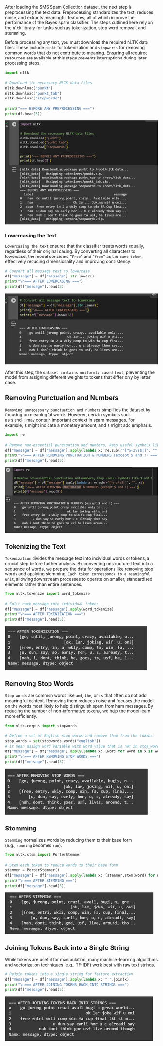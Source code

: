 After loading the SMS Spam Collection dataset, the next step is preprocessing the text data. Preprocessing standardizes the text, reduces noise, and extracts meaningful features, all of which improve the performance of the Bayes spam classifier. The steps outlined here rely on the `nltk` library for tasks such as tokenization, stop word removal, and stemming.

Before processing any text, you must download the required NLTK data files. These include `punkt` for tokenization and `stopwords` for removing common words that do not contribute to meaning. Ensuring all required resources are available at this stage prevents interruptions during later processing steps.

```python
import nltk

# Download the necessary NLTK data files
nltk.download("punkt")
nltk.download("punkt_tab")
nltk.download("stopwords")

print("=== BEFORE ANY PREPROCESSING ===") 
print(df.head(5))
```

![](attachments/Pasted%20image%2020250823164030.png)

### Lowercasing the Text

`Lowercasing the text` ensures that the classifier treats words equally, regardless of their original casing. By converting all characters to lowercase, the model considers "`Free`" and "`free`" as the `same token`, effectively reducing dimensionality and improving consistency.

```python
# Convert all message text to lowercase
df["message"] = df["message"].str.lower()
print("\n=== AFTER LOWERCASING ===")
print(df["message"].head(5))
```

![](attachments/Pasted%20image%2020250823164138.png)

After this step, the `dataset contains uniformly cased text`, preventing the model from assigning different weights to tokens that differ only by letter case.
## Removing Punctuation and Numbers

`Removing unnecessary punctuation and numbers` simplifies the dataset by focusing on meaningful words. However, certain symbols such as `$` and `!` may contain important context in spam messages. For example, `$` might indicate a monetary amount, and `!` might add emphasis.

```python
import re

# Remove non-essential punctuation and numbers, keep useful symbols like $ and !
df["message"] = df["message"].apply(lambda x: re.sub(r"[^a-z\s$!]", "", x))
print("\n=== AFTER REMOVING PUNCTUATION & NUMBERS (except $ and !) ===")
print(df["message"].head(5))
```

![](attachments/Pasted%20image%2020250823164526.png)

## Tokenizing the Text

`Tokenization` divides the message text into individual words or tokens, a crucial step before further analysis. By converting unstructured text into a sequence of words, we prepare the data for operations like removing stop words and applying stemming. `Each token corresponds to a meaningful unit`, allowing downstream processes to operate on smaller, standardized elements rather than entire sentences.

```python
from nltk.tokenize import word_tokenize

# Split each message into individual tokens
df["message"] = df["message"].apply(word_tokenize)
print("\n=== AFTER TOKENIZATION ===")
print(df["message"].head(5))
```

![](attachments/Pasted%20image%2020250823164649.png)

## Removing Stop Words

`Stop words` are common words like `and`, `the`, or `is` that often do not add meaningful context. Removing them reduces noise and focuses the model on the words most likely to help distinguish spam from ham messages. By reducing the number of non-informative tokens, we help the model learn more efficiently.

```python
from nltk.corpus import stopwords

# Define a set of English stop words and remove them from the tokens
stop_words = set(stopwords.words("english"))
# it mean assign word variable with word value that is not in stop_words
df["message"] = df["message"].apply(lambda x: [word for word in x if word not in stop_words])
print("\n=== AFTER REMOVING STOP WORDS ===")
print(df["message"].head(5))
```

![](attachments/Pasted%20image%2020250823165150.png)
## Stemming

`Stemming` normalizes words by reducing them to their base form (e.g., `running` becomes `run`).

```python
from nltk.stem import PorterStemmer

# Stem each token to reduce words to their base form
stemmer = PorterStemmer()
df["message"] = df["message"].apply(lambda x: [stemmer.stem(word) for word in x])
print("\n=== AFTER STEMMING ===")
print(df["message"].head(5))
```

![](attachments/Pasted%20image%2020250823165322.png)
## Joining Tokens Back into a Single String

While tokens are useful for manipulation, many machine-learning algorithms and vectorization techniques (e.g., TF-IDF) work best with raw text strings.

```python
# Rejoin tokens into a single string for feature extraction
df["message"] = df["message"].apply(lambda x: " ".join(x))
print("\n=== AFTER JOINING TOKENS BACK INTO STRINGS ===")
print(df["message"].head(5))
```

![](attachments/Pasted%20image%2020250823165437.png)






